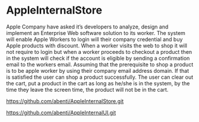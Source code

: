 # AppleInternalStore

Apple Company have asked it’s developers to analyze, design and implement an Enterprise Web software solution to its worker.  The system will enable Apple Workers to login will their company credential and buy Apple products with discount. 
When a worker visits the web to shop it will not require to login but when a worker proceeds to checkout a product then  in the system will check if the account is eligible by sending a confirmation email to the workers email. 
Assuming that the prerequisite to shop a product is to be apple worker by using their company email address domain. If that is satisfied the user can shop a product successfully. 
The user can clear out the cart, put a product in the cart as long as he/she is in the system, by the time they leave the screen time, the product will not be in the cart. 


https://github.com/abenti/AppleInternalStore.git

https://github.com/abenti/AppleInternalUI.git

